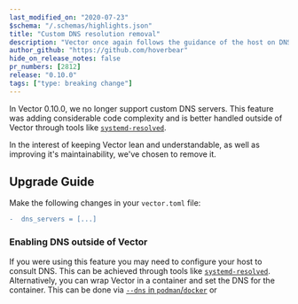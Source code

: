 ```yaml
---
last_modified_on: "2020-07-23"
$schema: "/.schemas/highlights.json"
title: "Custom DNS resolution removal"
description: "Vector once again follows the guidance of the host on DNS lookups."
author_github: "https://github.com/hoverbear"
hide_on_release_notes: false
pr_numbers: [2812]
release: "0.10.0"
tags: ["type: breaking change"]
---
```


In Vector 0.10.0, we no longer support custom DNS servers. This feature was adding considerable code complexity and is better handled outside of Vector through tools like [`systemd-resolved`][urls.systemd_resolved].

In the interest of keeping Vector lean and understandable, as well as improving it's maintainability, we've chosen to remove it.

## Upgrade Guide

Make the following changes in your `vector.toml` file:

```diff title="vector.toml"
-  dns_servers = [...]
```

### Enabling DNS outside of Vector

If you were using this feature you may need to configure your host to consult DNS. This can be achieved through tools like [`systemd-resolved`][urls.systemd_resolved]. Alternatively, you can wrap Vector in a container and set the DNS for the container. This can be done via [`--dns` in `podman`/`docker`][urls.docker_dns] or

[urls.docker_dns]: https://docs.docker.com/config/containers/container-networking/#dns-services
[urls.systemd_resolved]: https://wiki.archlinux.org/index.php/Systemd-resolved
